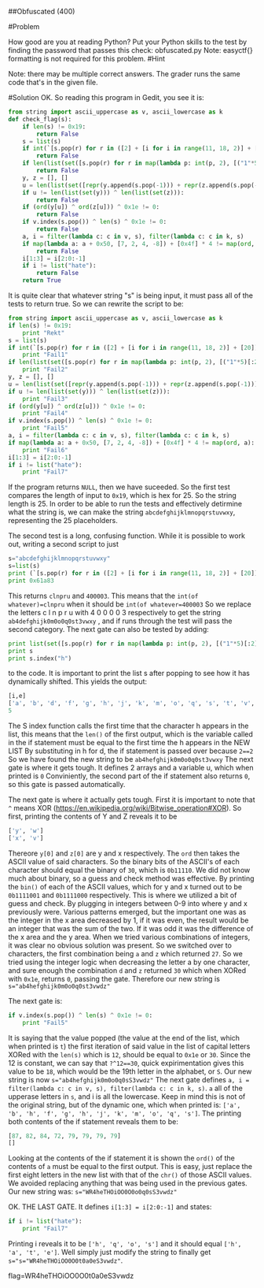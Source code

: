 ##Obfuscated (400)

#Problem

How good are you at reading Python? Put your Python skills to the test by finding the password that passes this check: obfuscated.py
Note: easyctf{} formatting is not required for this problem.
#Hint

Note: there may be multiple correct answers. The grader runs the same code that's in the given file.

#Solution
OK. So reading this program in Gedit, you see it is:
```python
from string import ascii_uppercase as v, ascii_lowercase as k
def check_flag(s):
	if len(s) != 0x19:
		return False
	s = list(s)
	if int(`[s.pop(r) for r in ([2] + [i for i in range(11, 18, 2)] + [20])[::-1]][::-1]`[2::5]) != 0x61a83:
		return False
	if len(list(set([s.pop(r) for r in map(lambda p: int(p, 2), [("1"*5)[:2], ("1"*5)[2:]])[::-1]]))) != s.index("h"):
		return False
	y, z = [], []
	u = len(list(set([repr(y.append(s.pop(-1))) + repr(z.append(s.pop(-1))) for w in range(2)]))) - 1
	if u != len(list(set(y))) ^ len(list(set(z))):
		return False
	if (ord(y[u]) ^ ord(z[u])) ^ 0x1e != 0:
		return False
	if v.index(s.pop()) ^ len(s) ^ 0x1e != 0:
		return False
	a, i = filter(lambda c: c in v, s), filter(lambda c: c in k, s)
	if map(lambda a: a + 0x50, [7, 2, 4, -8]) + [0x4f] * 4 != map(ord, a):
		return False
	i[1:3] = i[2:0:-1]
	if i != list("hate"):
		return False
	return True
```
It is quite clear that whatever string "s" is being input, it must pass all of the tests to return true. So we can rewrite the script to be:
```python
from string import ascii_uppercase as v, ascii_lowercase as k
if len(s) != 0x19: 
	print "Rekt"
s = list(s)
if int(`[s.pop(r) for r in ([2] + [i for i in range(11, 18, 2)] + [20])[::-1]][::-1]`[2::5]) != 0x61a83:
	print "Fail1"
if len(list(set([s.pop(r) for r in map(lambda p: int(p, 2), [("1"*5)[:2], ("1"*5)[2:]])[::-1]]))) != s.index("h"):
	print "Fail2"
y, z = [], []
u = len(list(set([repr(y.append(s.pop(-1))) + repr(z.append(s.pop(-1))) for w in range(2)]))) - 1
if u != len(list(set(y))) ^ len(list(set(z))):
	print "Fail3"
if (ord(y[u]) ^ ord(z[u])) ^ 0x1e != 0:
	print "Fail4"
if v.index(s.pop()) ^ len(s) ^ 0x1e != 0:
	print "Fail5"
a, i = filter(lambda c: c in v, s), filter(lambda c: c in k, s)
if map(lambda a: a + 0x50, [7, 2, 4, -8]) + [0x4f] * 4 != map(ord, a):
	print "Fail6"
i[1:3] = i[2:0:-1]
if i != list("hate"):
	print "Fail7"
```
If the program returns `NULL`, then we have suceeded. So the first test compares the length of input to `0x19`, which is hex for 25. So the string length is 25. In order to be able to run the tests and effectively detirmine what the string is, we can make the string `abcdefghijklmnopqrstuvwxy`, representing the 25 placeholders.

The second test is a long, confusing function. While it is possible to work out, writing a second script to just
```python
s="abcdefghijklmnopqrstuvwxy"
s=list(s)
print (`[s.pop(r) for r in ([2] + [i for i in range(11, 18, 2)] + [20])[::-1]][::-1]`[2::5])
print 0x61a83 
```
This returns `clnpru` and `400003`. This means that the `int(of whatever)=clnpru` when it should be `int(of whatever=400003`
So we replace the letters c l n p r u with 4 0 0 0 0 3 respectively to get the string `ab4defghijk0m0o0q0st3vwxy` , and if runs through the test will pass the second category.
The next gate can also be tested by adding: 
```python
print list(set([s.pop(r) for r in map(lambda p: int(p, 2), [("1"*5)[:2], ("1"*5)[2:]])[::-1]]))
print s
print s.index("h")
```
to the code. It is important to print the list s after popping to see how it has dynamically shifted.
This yields the output:
```python
[i,e]
['a', 'b', 'd', 'f', 'g', 'h', 'j', 'k', 'm', 'o', 'q', 's', 't', 'v', 'w', 'x', 'y'] 
5
```
The S index function calls the first time that the character h appears in the list,
this means that the `len()` of the first output, which is the variable called in the if statement must be equal to the first time the h appears in the NEW LIST
By substituting in h for d, the if statement is passed over because `2==2`
So we have found the new string to be `ab4hefghijk0m0o0q0st3vwxy`
The next gate is where it gets tough. It defines 2 arrays and a variable u, which when printed is `0`
Conviniently, the second part of the if statement also returns `0`, so this gate is passed automatically.

The next gate is where it actually gets tough. First it is important to note that `^` means XOR (https://en.wikipedia.org/wiki/Bitwise_operation#XOR). So first, printing the contents of Y and Z reveals it to be
```python
['y', 'w']                                                                                                                 
['x', 'v'] 
```
Thereore `y[0]` and `z[0]` are y and x respectively. The `ord` then takes the ASCII value of said characters. So the binary bits of the ASCII's of each character should equal the binary of `30`, which is `0b11110`.
We did not know much about binary, so a guess and check method was effective. By printing the `bin()` of each of the ASCII values, which for y and x turned out to be `0b1111001` and `0b1111000` respectively. This is where we utilized a bit of guess and check. By plugging in integers between 0-9 into where y and x previously were. Various patterns emerged, but the important one was as the integer in the x area decreased by 1, if it was even, the result would be an integer that was the sum of the two. If it was odd it was the difference of the x area and the y area. When we tried various combinations of integers, it was clear no obvious solution was present. So we switched over to characters, the first combination being `a` and `z` which returned `27`. So we tried using the integer logic when decreasing the letter a by one character, and sure enough the combination `d` and `z` returned `30` which when XORed with `0x1e`, returns `0`, passing the gate. Therefore our new string is `s="ab4hefghijk0m0o0q0st3vwdz"`

The next gate is:
```python
if v.index(s.pop()) ^ len(s) ^ 0x1e != 0:
	print "Fail5"
```
It is saying that the value popped (the value at the end of the list, which when printed is `t`) the first iteration of said value in the list of capital letters XORed with the `len(s)` which is `12`, should be equal to `0x1e` or `30`. Since the 12 is constant, we can say that `?^12==30`, quick expirimentation gives this value to be `18`, which would be the 19th letter in the alphabet, or `S`. Our new string is now `s="ab4hefghijk0m0o0q0sS3vwdz"`
The next gate defines `a, i = filter(lambda c: c in v, s), filter(lambda c: c in k, s)`. `a` all of the upperase letters in `s`, and i is all the lowercase. Keep in mind this is not of the original string, but of the dynamic one, which when printed is: `['a', 'b', 'h', 'f', 'g', 'h', 'j', 'k', 'm', 'o', 'q', 's']`. The printing both contents of the if statement reveals them to be:
```python
[87, 82, 84, 72, 79, 79, 79, 79]                               
[] 
```
Looking at the contents of the if statement it is shown the `ord()` of the contents of `a` must be equal to the first output. This is easy, just replace the first eight letters in the new list with that of the `chr()` of those ASCII values. We avoided replacing anything that was being used in the previous gates. Our new string was: `s="WR4heTHOiOO0O0o0q0sS3vwdz"`

OK. THE LAST GATE. It defines `i[1:3] = i[2:0:-1]` and states:
```python
if i != list("hate"):
	print "Fail7"
```
Printing i reveals it to be `['h', 'q', 'o', 's']` and it should equal `['h', 'a', 't', 'e']`. Well simply just modify the string to finally get `s="s="WR4heTHOiOO0O0t0a0eS3vwdz"`.

flag=WR4heTHOiOO0O0t0a0eS3vwdz
